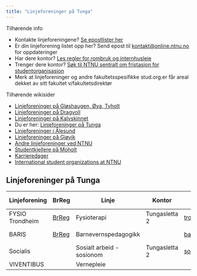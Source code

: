 ```yaml
---
title: "Linjeforeninger på Tunga"
---
```


Tilhørende info

* Kontakte linjeforeningene? [Se epostlister her](https://online.ntnu.no/resourcecenter/mailinglists)
* Er din linjeforening listet opp her? Send epost til kontakt@online.ntnu.no for oppdateringer
* Har dere kontor? [Les regler for rombruk og internhusleie](https://innsida.ntnu.no/web/guest/wiki/-/wiki/Norsk/Regler+for+bruk+av+arealer)
* Trenger dere kontor? [Søk til NTNU sentralt om fristasjon for studentorganisasjon](https://innsida.ntnu.no/web/guest/wiki/-/wiki/Norsk/Lokaler+for+studentorganisasjoner+og+studentforeninger)
* Merk at linjeforeninger og andre fakultetsspesifikke stud.org.er får areal dekket av sitt fakultet v/fakultetsdirektør

Tilhørende wikisider

* [Linjeforeninger på Gløshaugen, Øya, Tyholt](https://wiki.online.ntnu.no/info/sosialt-og-okonomisk/linjeforeninger/)
* [Linjeforeninger på Dragvoll](https://wiki.online.ntnu.no/info/sosialt-og-okonomisk/linjeforeninger/dragvoll/)
* [Linjeforeninger på Kalvskinnet](https://wiki.online.ntnu.no/info/sosialt-og-okonomisk/linjeforeninger/kalvskinnet/)
* Du er her: [Linjeforeninger på Tunga](https://wiki.online.ntnu.no/info/sosialt-og-okonomisk/linjeforeninger/linjeforeninger-pa-tunga/)
* [Linjeforeninger i Ålesund](https://wiki.online.ntnu.no/info/sosialt-og-okonomisk/linjeforeninger/alesund/)
* [Linjeforeninger på Gjøvik](https://wiki.online.ntnu.no/info/sosialt-og-okonomisk/linjeforeninger/gjovik/)
* [Andre linjeforeninger ved NTNU](https://wiki.online.ntnu.no/info/sosialt-og-okonomisk/linjeforeninger/andre/)
* [Studentkjellere på Moholt](https://wiki.online.ntnu.no/info/sosialt-og-okonomisk/linjeforeninger/studentkjellere/)
* [Karrieredager](https://wiki.online.ntnu.no/info/sosialt-og-okonomisk/linjeforeninger/karrieredager/)
* [International student organizations at NTNU](https://wiki.online.ntnu.no/info/sosialt-og-okonomisk/linjeforeninger/internasjonalorg/)

## Linjeforeninger på Tunga

|Linjeforening|BrReg|Linje|Kontor|Epost|Sosiale Medier|Avis|
|---|---|---|---|---|---|---|
|FYSIO Trondheim|[BrReg](https://w2.brreg.no/enhet/sok/detalj.jsp?orgnr=990687609)|Fysioterapi|Tungasletta 2|trondheimfysio@gmail.com|[Facebook](https://www.facebook.com/groups/140984746022725/), [Instagram](https://www.instagram.com/fysiotrondheim)||
|BARIS|[BrReg](https://w2.brreg.no/enhet/sok/detalj.jsp?orgnr=916004168)|Barnevernspedagogikk||barisstyret@outlook.com|[Facebook](https://www.facebook.com/linjeforeningenbaris), [Instagram](https://www.instagram.com/linjeforeningenbaris)||
|Socialis||Sosialt arbeid - sosionom|Tungasletta 2|socialis.lf@gmail.com|[Facebook](https://www.facebook.com/Socialis.lf/), [Instagram](https://www.instagram.com/socialis.lf/)||
| VIVENTIBUS || Vernepleie ||| [Facebook](https://www.facebook.com/Viventibus/) ||
